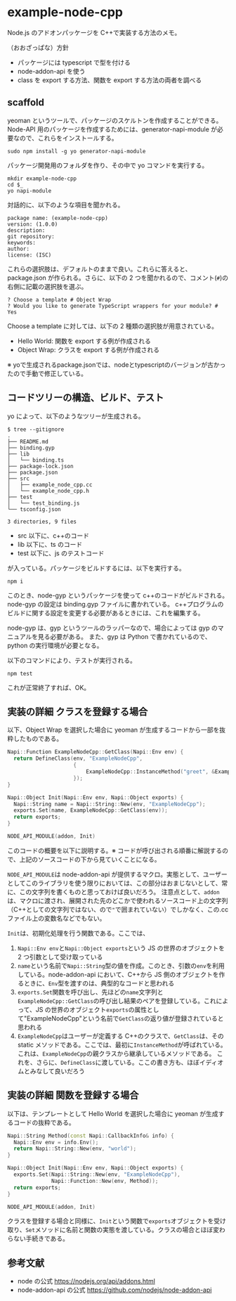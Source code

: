 # example-node-cpp

Node.js のアドオンパッケージを C++で実装する方法のメモ。

（おおざっぱな）方針

- パッケージには typescript で型を付ける
- node-addon-api を使う
- class を export する方法、関数を export する方法の両者を調べる

## scaffold

yeoman というツールで、パッケージのスケルトンを作成することができる。
Node-API 用のパッケージを作成するためには、generator-napi-module が必要なので、これらをインストールする。

```shell
sudo npm install -g yo generator-napi-module
```

パッケージ開発用のフォルダを作り、その中で yo コマンドを実行する。

```shell
mkdir example-node-cpp
cd $_
yo napi-module
```

対話的に、以下のような項目を聞かれる。

```shell
package name: (example-node-cpp)
version: (1.0.0)
description:
git repository:
keywords:
author:
license: (ISC)
```

これらの選択肢は、デフォルトのままで良い。これらに答えると、package.json が作られる。さらに、以下の 2 つを聞かれるので、コメント(`#`)の右側に記載の選択肢を選ぶ。

```shell
? Choose a template # Object Wrap
? Would you like to generate TypeScript wrappers for your module? # Yes
```

Choose a template に対しては、以下の 2 種類の選択肢が用意されている。

- Hello World: 関数を export する例が作成される
- Object Wrap: クラスを export する例が作成される

※ yoで生成されるpackage.jsonでは、nodeとtypescriptのバージョンが古かったので手動で修正している。

## コードツリーの構造、ビルド、テスト

yo によって、以下のようなツリーが生成される。

```shell
$ tree --gitignore
.
├── README.md
├── binding.gyp
├── lib
│   └── binding.ts
├── package-lock.json
├── package.json
├── src
│   ├── example_node_cpp.cc
│   └── example_node_cpp.h
├── test
│   └── test_binding.js
└── tsconfig.json

3 directories, 9 files
```

- src 以下に、c++のコード
- lib 以下に、ts のコード
- test 以下に、js のテストコード

が入っている。パッケージをビルドするには、以下を実行する。

```shell
npm i
```

このとき、node-gyp というパッケージを使って c++のコードがビルドされる。
node-gyp の設定は binding.gyp ファイルに書かれている。
c++プログラムのビルドに関する設定を変更する必要があるときには、これを編集する。

node-gyp は、gyp というツールのラッパーなので、場合によっては gyp のマニュアルを見る必要がある。
また、gyp は Python で書かれているので、python の実行環境が必要となる。

以下のコマンドにより、テストが実行される。

```shell
npm test
```

これが正常終了すれば、OK。

## 実装の詳細 クラスを登録する場合

以下、Object Wrap を選択した場合に yeoman が生成するコードから一部を抜粋したものである。

```cpp
Napi::Function ExampleNodeCpp::GetClass(Napi::Env env) {
  return DefineClass(env, "ExampleNodeCpp",
                     {
                         ExampleNodeCpp::InstanceMethod("greet", &ExampleNodeCpp::Greet),
                     });
}

Napi::Object Init(Napi::Env env, Napi::Object exports) {
  Napi::String name = Napi::String::New(env, "ExampleNodeCpp");
  exports.Set(name, ExampleNodeCpp::GetClass(env));
  return exports;
}

NODE_API_MODULE(addon, Init)
```

このコードの概要を以下に説明する。※ コードが呼び出される順番に解説するので、上記のソースコードの下から見ていくことになる。

`NODE_API_MODULE`は node-addon-api が提供するマクロ。実態として、ユーザーとしてこのライブラリを使う限りにおいては、この部分はおまじないとして、常に、この文字列を書くものと思っておけば良いだろう。
注意点として、`addon`は、マクロに渡され、展開された先のどこかで使われるソースコード上の文字列（C++としての文字列ではない、ので`"`で囲まれていない）でしかなく、この.cc ファイル上の変数名などでもない。

`Init`は、初期化処理を行う関数である。ここでは、

1. `Napi::Env env`と`Napi::Object exports`という JS の世界のオブジェクトを 2 つ引数として受け取っている
2. `name`という名前で`Napi::String`型の値を作成。このとき、引数の`env`を利用している。node-addon-api において、C++から JS 側のオブジェクトを作るときに、`Env`型を渡すのは、典型的なコードと思われる
3. `exports.Set`関数を呼び出し、先ほどの`name`文字列と`ExampleNodeCpp::GetClass`の呼び出し結果のペアを登録している。これによって、JS の世界のオブジェクト`exports`の属性として"ExampleNodeCpp"という名前で`GetClass`の返り値が登録されていると思われる
4. `ExampleNodeCpp`はユーザーが定義する C++のクラスで、`GetClass`は、その static メソッドである。ここでは、最初に`InstanceMethod`が呼ばれている。これは、`ExampleNodeCpp`の親クラスから継承しているメソッドである。
   これを、さらに、`DefineClass`に渡している。ここの書き方も、ほぼイディオムとみなして良いだろう

## 実装の詳細 関数を登録する場合

以下は、テンプレートとして Hello World を選択した場合に yeoman が生成するコードの抜粋である。

```cpp
Napi::String Method(const Napi::CallbackInfo& info) {
  Napi::Env env = info.Env();
  return Napi::String::New(env, "world");
}

Napi::Object Init(Napi::Env env, Napi::Object exports) {
  exports.Set(Napi::String::New(env, "ExampleNodeCpp"),
              Napi::Function::New(env, Method));
  return exports;
}

NODE_API_MODULE(addon, Init)
```

クラスを登録する場合と同様に、`Init`という関数で`exports`オブジェクトを受け取り、`Set`メソッドに名前と関数の実態を渡している。クラスの場合とほぼ変わらない手続きである。

## 参考文献

- node の公式 https://nodejs.org/api/addons.html
- node-addon-api の公式 https://github.com/nodejs/node-addon-api
